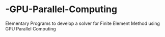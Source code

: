 # -GPU-Parallel-Computing
Elementary Programs to develop a solver for Finite Element Method using GPU Parallel Computing
